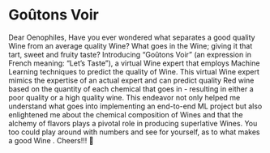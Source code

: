 # Goûtons Voir

Dear Oenophiles, 
Have you ever wondered what separates a good quality Wine from an average quality Wine? What goes in the Wine; giving it that tart, sweet and fruity taste? 
Introducing “Goûtons Voir” (an expression in French meaning: “Let’s Taste”), a virtual Wine expert that employs Machine Learning techniques to predict the quality of Wine. 
This virtual Wine expert mimics the expertise of an actual expert and can predict quality Red wine based on the quantity of each chemical that goes in - resulting in either a poor quality or a high quality wine. 
This endeavor not only helped me understand what goes into implementing an end-to-end ML project but also enlightened me about the chemical composition of Wines and that the alchemy of flavors plays a pivotal role in producing superlative Wines.
You too could play around with numbers and see for yourself, as to what makes a good Wine . Cheers!!! 🍷 

